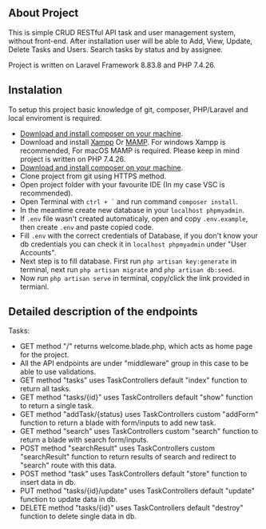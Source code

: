 ## About Project
This is simple CRUD RESTful API task and user management system, without front-end. 
After installation user will be able to Add, View, Update, Delete Tasks and Users. 
Search tasks by status and by assignee.

 Project is written on Laravel Framework 8.83.8 and PHP 7.4.26.

## Instalation
To setup this project basic knowledge of git, composer, PHP/Laravel and local enviroment is required. 

- [Download and install composer on your machine](https://getcomposer.org).
- Download and install [Xampp](https://xamppguide.com/xampp-7-4-26/) Or [MAMP](https://www.mamp.info/en/mamp/windows/). For windows Xampp is recommended, For macOS MAMP is required. Please keep in mind project is written on PHP 7.4.26. 
- [Download and install composer on your machine](https://getcomposer.org).
- Clone project from git using HTTPS method.
- Open project folder with your favourite IDE (In my case VSC is recommended).
- Open Terminal with ``` ctrl + ` ``` and run command ``` composer install ```.
- In the meantime create new database in your ``` localhost phpmyadmin ```.
- If ``` .env ``` file wasn't created automaticaly, open and copy ``` .env.example ```, then create ``` .env ``` and paste copied code. 
- Fill ``` .env ``` with the correct credentials of Database, if you don't know your db credentials you can check it in ``` localhost phpmyadmin ``` under "User Accounts". 
- Next step is to fill database. First run ``` php artisan key:generate ``` in terminal, next run ``` php artisan migrate ``` and ``` php artisan db:seed ```. 
- Now run ``` php artisan serve ``` in terminal, copy/click the link provided in termianl.

## Detailed description of the endpoints
Tasks: 
- GET method "/" returns welcome.blade.php, which acts as home page for the project.
- All the API endpoints are under "middleware" group in this case to be able to use validations.
- GET method "tasks" uses TaskControllers default "index" function to return all tasks.
- GET method "tasks/{id}" uses TaskControllers default "show" function to return a single task.
- GET method "addTask/{status}  uses TaskControllers custom "addForm" function to return a blade with form/inputs to add new task.
- GET method "search" uses TaskControllers custom "search" function to return a blade with search form/inputs.
- POST method "searchResult" uses TaskControllers custom "searchResult" function to return results of search and redirect to "search" route with this data.
- POST method "task" uses TaskControllers default "store" function to insert data in db.
- PUT method "tasks/{id}/update" uses TaskControllers default "update" function to update data in db.
- DELETE method "tasks/{id}" uses TaskControllers default "destroy" function to delete single data in db.
